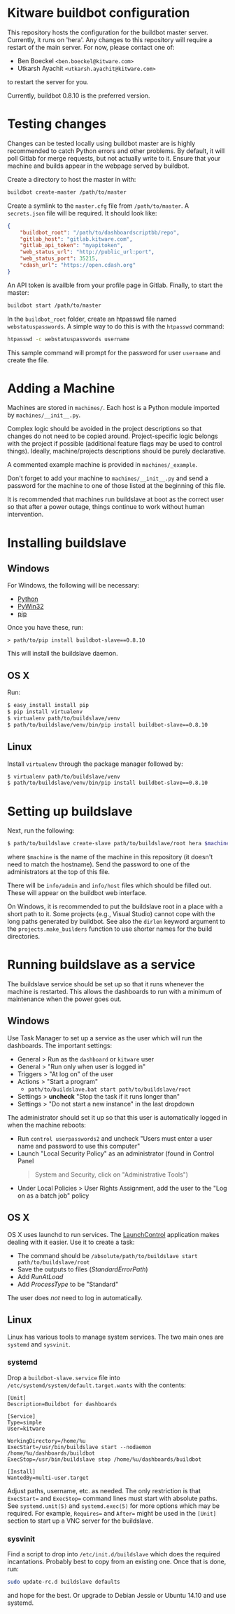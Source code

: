 Kitware buildbot configuration
==============================

This repository hosts the configuration for the buildbot master server.
Currently, it runs on 'hera'. Any changes to this repository will require a
restart of the main server. For now, please contact one of:

  * Ben Boeckel `<ben.boeckel@kitware.com>`
  * Utkarsh Ayachit `<utkarsh.ayachit@kitware.com>`

to restart the server for you.

Currently, buildbot 0.8.10 is the preferred version.

Testing changes
===============

Changes can be tested locally using buildbot master are is highly recommended
to catch Python errors and other problems. By default, it will poll Gitlab for
merge requests, but not actually write to it. Ensure that your machine and
builds appear in the webpage served by buildbot.

Create a directory to host the master in with:

```sh
buildbot create-master /path/to/master
```

Create a symlink to the `master.cfg` file from `/path/to/master`. A
`secrets.json` file will be required. It should look like:

```json
{
    "buildbot_root": "/path/to/dashboardscriptbb/repo",
    "gitlab_host": "gitlab.kitware.com",
    "gitlab_api_token": "myapitoken",
    "web_status_url": "http://public_url:port",
    "web_status_port": 35215,
    "cdash_url": "https://open.cdash.org"
}
```

An API token is availble from your profile page in Gitlab. Finally, to start
the master:

```sh
buildbot start /path/to/master
```

In the `buildbot_root` folder, create an htpasswd file named
`webstatuspasswords`. A simple way to do this is with the `htpasswd` command:

```sh
htpasswd -c webstatuspasswords username
```

This sample command will prompt for the password for user `username` and create
the file.

Adding a Machine
================

Machines are stored in `machines/`. Each host is a Python module imported by
`machines/__init__.py`.

Complex logic should be avoided in the project descriptions so that changes do
not need to be copied around. Project-specific logic belongs with the project
if possible (additional feature flags may be used to control things). Ideally,
machine/projects descriptions should be purely declarative.

A commented example machine is provided in `machines/_example`.

Don't forget to add your machine to `machines/__init__.py` and send a password
for the machine to one of those listed at the beginning of this file.

It is recommended that machines run buildslave at boot as the correct user so
that after a power outage, things continue to work without human intervention.

Installing buildslave
=====================

Windows
-------

For Windows, the following will be necessary:

  * [Python](https://www.python.org/downloads/release/python-279/)
  * [PyWin32](http://sourceforge.net/projects/pywin32/files/pywin32/Build%20219/)
  * [pip](https://pip.pypa.io/en/latest/installing.html)

Once you have these, run:

```batch
> path/to/pip install buildbot-slave==0.8.10
```

This will install the buildslave daemon.

OS X
----

Run:

```sh
$ easy_install install pip
$ pip install virtualenv
$ virtualenv path/to/buildslave/venv
$ path/to/buildslave/venv/bin/pip install buildbot-slave==0.8.10
```

Linux
-----

Install `virtualenv` through the package manager followed by:

```sh
$ virtualenv path/to/buildslave/venv
$ path/to/buildslave/venv/bin/pip install buildbot-slave==0.8.10
```

Setting up buildslave
=====================

Next, run the following:

```sh
$ path/to/buildslave create-slave path/to/buildslave/root hera $machine $password
```

where `$machine` is the name of the machine in this repository (it doesn't need
to match the hostname). Send the password to one of the administrators at the
top of this file.

There will be `info/admin` and `info/host` files which should be filled out.
These will appear on the buildbot web interface.

On Windows, it is recommended to put the buildslave root in a place with a
short path to it. Some projects (e.g., Visual Studio) cannot cope with the long
paths generated by buildbot. See also the `dirlen` keyword argument to the
`projects.make_builders` function to use shorter names for the build
directories.

Running buildslave as a service
===============================

The buildslave service should be set up so that it runs whenever the machine is
restarted. This allows the dashboards to run with a minimum of maintenance when
the power goes out.

Windows
-------

Use Task Manager to set up a service as the user which will run the dashboards.
The important settings:

  * General > Run as the `dashboard` or `kitware` user
  * General > "Run only when user is logged in"
  * Triggers > "At log on" of the user
  * Actions > "Start a program"
    - `path/to/buildslave.bat start path/to/buildslave/root`
  * Settings > **uncheck** "Stop the task if it runs longer than"
  * Settings > "Do not start a new instance" in the last dropdown

The administrator should set it up so that this user is automatically logged in
when the machine reboots:

  * Run `control userpasswords2` and uncheck "Users must enter a user name and
    password to use this computer"
  * Launch "Local Security Policy" as an administrator (found in Control Panel
    > System and Security, click on "Administrative Tools")
  * Under Local Policies > User Rights Assignment, add the user to the "Log on
    as a batch job" policy

OS X
----

OS X uses launchd to run services. The
[LaunchControl](http://www.macupdate.com/app/mac/46921/launchcontrol)
application makes dealing with it easier. Use it to create a task:

  * The command should be `/absolute/path/to/buildslave start path/to/buildslave/root`
  * Save the outputs to files (*StandardErrorPath*)
  * Add *RunAtLoad*
  * Add *ProcessType* to be "Standard"

The user does *not* need to log in automatically.

Linux
-----

Linux has various tools to manage system services. The two main ones are
`systemd` and `sysvinit`.

### systemd

Drop a `buildbot-slave.service` file into
`/etc/systemd/system/default.target.wants` with the contents:

```systemd
[Unit]
Description=Buildbot for dashboards

[Service]
Type=simple
User=kitware

WorkingDirectory=/home/%u
ExecStart=/usr/bin/buildslave start --nodaemon /home/%u/dashboards/buildbot
ExecStop=/usr/bin/buildslave stop /home/%u/dashboards/buildbot

[Install]
WantedBy=multi-user.target
```

Adjust paths, username, etc. as needed. The only restriction is that
`ExecStart=` and `ExecStop=` command lines must start with absolute paths. See
`systemd.unit(5)` and `systemd.exec(5)` for more options which may be required.
For example, `Requires=` and `After=` might be used in the `[Unit]` section to
start up a VNC server for the buildslave.

### sysvinit

Find a script to drop into `/etc/init.d/buildslave` which does the required
incantations. Probably best to copy from an existing one. Once that is done,
run:

```sh
sudo update-rc.d buildslave defaults
```

and hope for the best. Or upgrade to Debian Jessie or Ubuntu 14.10 and use
systemd.
